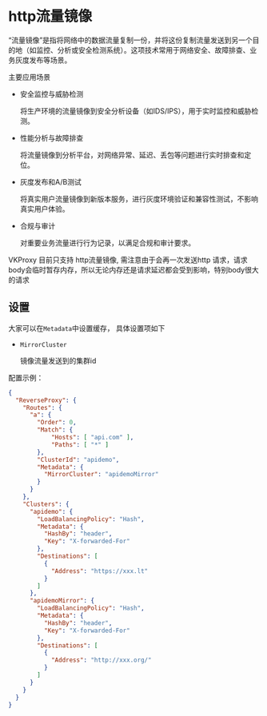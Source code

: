 # http流量镜像

“流量镜像”是指将网络中的数据流量复制一份，并将这份复制流量发送到另一个目的地（如监控、分析或安全检测系统）。这项技术常用于网络安全、故障排查、业务灰度发布等场景。

主要应用场景
- 安全监控与威胁检测
    
    将生产环境的流量镜像到安全分析设备（如IDS/IPS），用于实时监控和威胁检测。

- 性能分析与故障排查

    将流量镜像到分析平台，对网络异常、延迟、丢包等问题进行实时排查和定位。

-   灰度发布和A/B测试
    
    将真实用户流量镜像到新版本服务，进行灰度环境验证和兼容性测试，不影响真实用户体验。

- 合规与审计

    对重要业务流量进行行为记录，以满足合规和审计要求。

VKProxy 目前只支持 http流量镜像, 需注意由于会再一次发送http 请求，请求body会临时暂存内存，所以无论内存还是请求延迟都会受到影响，特别body很大的请求

## 设置

大家可以在`Metadata`中设置缓存， 具体设置项如下

- `MirrorCluster`

    镜像流量发送到的集群id


配置示例：

``` json
{
  "ReverseProxy": {
    "Routes": {
      "a": {
        "Order": 0,
        "Match": {
            "Hosts": [ "api.com" ],
            "Paths": [ "*" ]
        },
        "ClusterId": "apidemo",
        "Metadata": {
          "MirrorCluster": "apidemoMirror"
        }
      }
    },
    "Clusters": {
      "apidemo": {
        "LoadBalancingPolicy": "Hash",
        "Metadata": {
          "HashBy": "header",
          "Key": "X-forwarded-For"
        },
        "Destinations": [
          {
            "Address": "https://xxx.lt"
          }
        ]
      },
      "apidemoMirror": {
        "LoadBalancingPolicy": "Hash",
        "Metadata": {
          "HashBy": "header",
          "Key": "X-forwarded-For"
        },
        "Destinations": [
          {
            "Address": "http://xxx.org/"
          }
        ]
      }
    }
  }
}
```